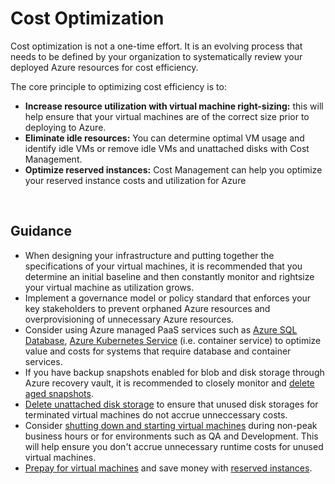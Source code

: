 # Cost Optimization

Cost optimization is not a one-time effort. It is an evolving process that needs to be defined by your organization to systematically review your deployed Azure resources for cost efficiency. 

The core principle to optimizing cost efficiency is to:

   - **Increase resource utilization with virtual machine right-sizing:** this will help ensure that your virtual machines are of the correct size prior to deploying to Azure. 
   - **Eliminate idle resources:** You can determine optimal VM usage and identify idle VMs or remove idle VMs and unattached disks with Cost Management.
   - **Optimize reserved instances:** Cost Management can help you optimize your reserved instance costs and utilization for Azure
<br />

## Guidance

- When designing your infrastructure and putting together the specifications of your virtual machines, it is recommended that you determine an initial baseline and then constantly monitor and rightsize your virtual machine as utilization grows. 
- Implement a governance model or policy standard that enforces your key stakeholders to prevent orphaned Azure resources and overprovisioning of unnecessary Azure resources.
- Consider using Azure managed PaaS services such as [Azure SQL Database](https://docs.microsoft.com/en-us/azure/sql-database/sql-database-technical-overview), [Azure Kubernetes Service](https://docs.microsoft.com/en-us/azure/aks/intro-kubernetes) (i.e. container service) to optimize value and costs for systems that require database and container services. 
- If you have backup snapshots enabled for blob and disk storage through Azure recovery vault, it is recommended to closely monitor and [delete aged snapshots](https://docs.microsoft.com/en-us/azure/backup/backup-azure-manage-vms#delete-backup-data).
- [Delete unattached disk storage](https://docs.microsoft.com/en-us/azure/virtual-machines/windows/find-unattached-disks) to ensure that unused disk storages for terminated virtual machines do not accrue unneccessary costs. 
- Consider [shutting down and starting virtual machines](https://docs.microsoft.com/en-us/azure/automation/automation-solution-vm-management) during non-peak business hours or for environments such as QA and Development. This will help ensure you don't accrue unnecessary runtime costs for unused virtual machines.
- [Prepay for virtual machines](https://docs.microsoft.com/en-us/azure/virtual-machines/windows/prepay-reserved-vm-instances) and save money with [reserved instances](https://azure.microsoft.com/en-us/pricing/reserved-vm-instances/).
